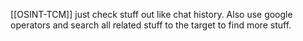 
[[OSINT-TCM]]
just check stuff out like chat history.
Also use google operators
and search all related stuff to the target to find more stuff.